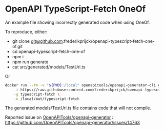 # OpenAPI TypeScript-Fetch OneOf

An example file showing incorrectly generated code when using OneOf.

To reproduce, either:

- git clone git@github.com:frederikprijck/openapi-typescript-fetch-one-of.git
- cd openapi-typescript-fetch-one-of
- npm i
- npm run generate
- cat src/generated/models/TestUrl.ts

Or

```sh
docker run --rm -v "${PWD}:/local" openapitools/openapi-generator-cli generate \
    -i https://raw.githubusercontent.com/frederikprijck/openapi-typescript-fetch-one-of/main/api.json \
    -g typescript-fetch \
    -o /local/out/typescript-fetch
```

The generated models/TestUrl.ts file contains code that will not compile.

Reported issue on [OpenAPITools/openapi-generator](https://github.com/OpenAPITools/openapi-generator) : https://github.com/OpenAPITools/openapi-generator/issues/14763
